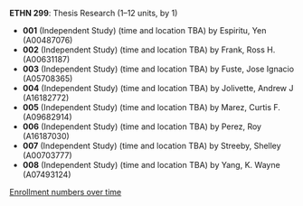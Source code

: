 **ETHN 299**: Thesis Research (1–12 units, by 1)

- **001** (Independent Study) (time and location TBA) by Espiritu, Yen (A00487076)
- **002** (Independent Study) (time and location TBA) by Frank, Ross H. (A00631187)
- **003** (Independent Study) (time and location TBA) by Fuste, Jose Ignacio (A05708365)
- **004** (Independent Study) (time and location TBA) by Jolivette, Andrew J (A16182772)
- **005** (Independent Study) (time and location TBA) by Marez, Curtis F. (A09682914)
- **006** (Independent Study) (time and location TBA) by Perez, Roy (A16187030)
- **007** (Independent Study) (time and location TBA) by Streeby, Shelley (A00703777)
- **008** (Independent Study) (time and location TBA) by Yang, K. Wayne (A07493124)

[Enrollment numbers over time](./ETHN299.tsv)
